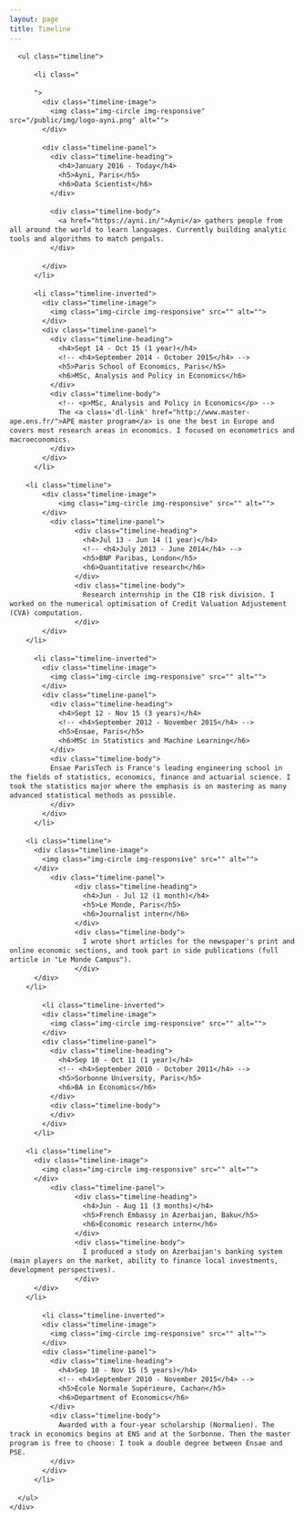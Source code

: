 ```yaml
---
layout: page
title: Timeline
---
```

<!-- ![placeholder](/public/img/ayni.jpg "Ayni @Sensecube in Paris")

	The team building Ayni at the Sensecube accelerator in Paris ! -->

<!-- I recently graduated from two masters - one in applied maths and one in economics - both delivered by top-notch French institutions. I have a solid background in mathematics, statistics and machine learning. -->

<!-- Timeline Start -->

<section id="timeline" class="container content-section text-center">
  <div class="row">
    <div class="col-md-10 col-md-offset-1">

      <ul class="timeline">

          <li class="
          
          ">
            <div class="timeline-image">
              <img class="img-circle img-responsive" src="/public/img/logo-ayni.png" alt="">
            </div>

            <div class="timeline-panel">
              <div class="timeline-heading">
                <h4>January 2016 - Today</h4>
                <h5>Ayni, Paris</h5>
                <h6>Data Scientist</h6>
              </div>
            
              <div class="timeline-body">
                <a href="https://ayni.in/">Ayni</a> gathers people from all around the world to learn languages. Currently building analytic tools and algorithms to match penpals.
              </div>

            </div>
          </li>
        
          <li class="timeline-inverted">
            <div class="timeline-image">
              <img class="img-circle img-responsive" src="" alt="">
            </div>
            <div class="timeline-panel">
              <div class="timeline-heading">
                <h4>Sept 14 - Oct 15 (1 year)</h4>
                <!-- <h4>September 2014 - October 2015</h4> -->
                <h5>Paris School of Economics, Paris</h5>
                <h6>MSc, Analysis and Policy in Economics</h6>
              </div>
              <div class="timeline-body">
                <!-- <p>MSc, Analysis and Policy in Economics</p> -->
                The <a class='dl-link' href="http://www.master-ape.ens.fr/">APE master program</a> is one the best in Europe and covers most research areas in economics. I focused on econometrics and macroeconomics.
              </div>
            </div>
          </li>
        
        <li class="timeline">
      		<div class="timeline-image">
      			<img class="img-circle img-responsive" src="" alt="">
      		</div>
              <div class="timeline-panel">
                    <div class="timeline-heading">
                      <h4>Jul 13 - Jun 14 (1 year)</h4>
                      <!-- <h4>July 2013 - June 2014</h4> -->
                      <h5>BNP Paribas, London</h5>
                      <h6>Quantitative research</h6>
                    </div>
                    <div class="timeline-body">
                      Research internship in the CIB risk division. I worked on the numerical optimisation of Credit Valuation Adjustement (CVA) computation.
                    </div>
      		</div>
        </li>

          <li class="timeline-inverted">
            <div class="timeline-image">
              <img class="img-circle img-responsive" src="" alt="">
            </div>
            <div class="timeline-panel">
              <div class="timeline-heading">
                <h4>Sept 12 - Nov 15 (3 years)</h4>
                <!-- <h4>September 2012 - November 2015</h4> -->
                <h5>Ensae, Paris</h5>
                <h6>MSc in Statistics and Machine Learning</h6>
              </div>
              <div class="timeline-body">
              Ensae ParisTech is France's leading engineering school in the fields of statistics, economics, finance and actuarial science. I took the statistics major where the emphasis is on mastering as many advanced statistical methods as possible. 
              </div>
            </div>
          </li>

        <li class="timeline">
          <div class="timeline-image">
            <img class="img-circle img-responsive" src="" alt="">
          </div>
              <div class="timeline-panel">
                    <div class="timeline-heading">
                      <h4>Jun - Jul 12 (1 month)</h4>
                      <h5>Le Monde, Paris</h5>
                      <h6>Journalist intern</h6>
                    </div>
                    <div class="timeline-body">
                      I wrote short articles for the newspaper's print and online economic sections, and took part in side publications (full article in "Le Monde Campus").
                    </div>
          </div>
        </li>

            <li class="timeline-inverted">
            <div class="timeline-image">
              <img class="img-circle img-responsive" src="" alt="">
            </div>
            <div class="timeline-panel">
              <div class="timeline-heading">
                <h4>Sep 10 - Oct 11 (1 year)</h4>
                <!-- <h4>September 2010 - October 2011</h4> -->
                <h5>Sorbonne University, Paris</h5>
                <h6>BA in Economics</h6>
              </div>
              <div class="timeline-body">
              </div>
            </div>
          </li>

        <li class="timeline">
          <div class="timeline-image">
            <img class="img-circle img-responsive" src="" alt="">
          </div>
              <div class="timeline-panel">
                    <div class="timeline-heading">
                      <h4>Jun - Aug 11 (3 months)</h4>
                      <h5>French Embassy in Azerbaijan, Baku</h5>
                      <h6>Economic research intern</h6>
                    </div>
                    <div class="timeline-body">
                      I produced a study on Azerbaijan's banking system (main players on the market, ability to finance local investments, development perspectives).
                    </div>
          </div>
        </li>

            <li class="timeline-inverted">
            <div class="timeline-image">
              <img class="img-circle img-responsive" src="" alt="">
            </div>
            <div class="timeline-panel">
              <div class="timeline-heading">
                <h4>Sep 10 - Nov 15 (5 years)</h4>
                <!-- <h4>September 2010 - November 2015</h4> -->
                <h5>Ecole Normale Supérieure, Cachan</h5>
                <h6>Department of Economics</h6>
              </div>
              <div class="timeline-body">
                Awarded with a four-year scholarship (Normalien). The track in economics begins at ENS and at the Sorbonne. Then the master program is free to choose: I took a double degree between Ensae and PSE.
              </div>
            </div>
          </li>

      </ul>
    </div>
  </div>
</section>